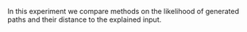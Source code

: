 In this experiment we compare methods on the likelihood of generated paths and their distance to the explained input.
